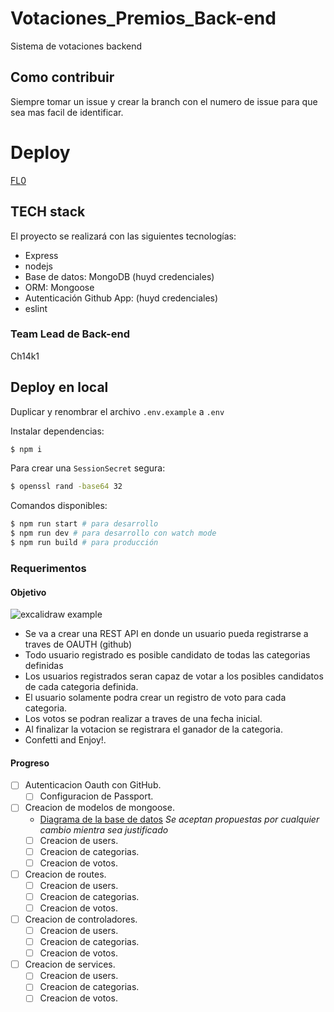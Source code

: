 # Votaciones_Premios_Back-end
Sistema de votaciones backend

## Como contribuir
Siempre tomar un issue y crear la branch con el numero de issue para que sea mas facil de identificar.

# Deploy
[FL0](https://www.fl0.com/)

## TECH stack

El proyecto se realizará con las siguientes tecnologías:

- Express
- nodejs
- Base de datos: MongoDB (huyd credenciales)
- ORM: Mongoose
- Autenticación Github App: (huyd credenciales)
- eslint

### Team Lead de Back-end
Ch14k1

## Deploy en local
Duplicar y renombrar el archivo `.env.example` a `.env`

Instalar dependencias:
```bash
$ npm i
```

Para crear una `SessionSecret` segura:
```bash
$ openssl rand -base64 32
```

Comandos disponibles:
```bash
$ npm run start # para desarrollo
$ npm run dev # para desarrollo con watch mode
$ npm run build # para producción
```

### Requerimentos

#### Objetivo
![excalidraw example](https://media.discordapp.net/attachments/1087369567652806696/1153911288104230972/premiosDiscord.png?width=1025&height=394)
- Se va a crear una REST API en donde un usuario pueda registrarse a traves de OAUTH (github)
- Todo usuario registrado es posible candidato de todas las categorias definidas
- Los usuarios registrados seran capaz de votar a los posibles candidatos de cada categoria definida.
- El usuario solamente podra crear un registro de voto para cada categoria.
- Los votos se podran realizar a traves de una fecha inicial.
- Al finalizar la votacion se registrara el ganador de la categoria.
- Confetti and Enjoy!.

#### Progreso
- [ ] Autenticacion Oauth con GitHub.
  - [ ] Configuracion de Passport.
- [ ] Creacion de modelos de mongoose.
  - [Diagrama de la base de datos](https://dbdiagram.io/d/650af9ae02bd1c4a5ef0d60a)
    _Se aceptan propuestas por cualquier cambio mientra sea justificado_
  - [ ] Creacion de users.
  - [ ] Creacion de categorias.
  - [ ] Creacion de votos.
- [ ] Creacion de routes.
  - [ ] Creacion de users.
  - [ ] Creacion de categorias.
  - [ ] Creacion de votos.
- [ ] Creacion de controladores.
  - [ ] Creacion de users.
  - [ ] Creacion de categorias.
  - [ ] Creacion de votos.
- [ ] Creacion de services.
  - [ ] Creacion de users.
  - [ ] Creacion de categorias.
  - [ ] Creacion de votos.
